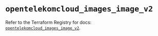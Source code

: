 # `opentelekomcloud_images_image_v2`

Refer to the Terraform Registry for docs: [`opentelekomcloud_images_image_v2`](https://registry.terraform.io/providers/opentelekomcloud/opentelekomcloud/1.36.26/docs/resources/images_image_v2).
